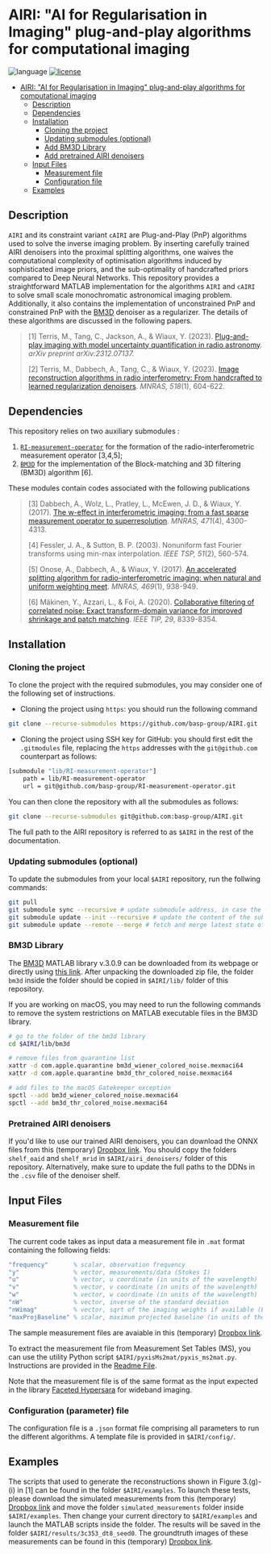 # AIRI: "AI for Regularisation in Imaging" plug-and-play algorithms for computational imaging
![language](https://img.shields.io/badge/language-MATLAB-orange.svg)
[![license](https://img.shields.io/badge/license-GPL--3.0-brightgreen.svg)](LICENSE)

- [AIRI: "AI for Regularisation in Imaging" plug-and-play algorithms for computational imaging](#airi-ai-for-regularisation-in-imaging-plug-and-play-algorithms-for-computational-imaging)
  - [Description](#description)
  - [Dependencies](#dependencies)
  - [Installation](#installation)
    - [Cloning the project](#cloning-the-project)
    - [Updating submodules (optional)](#updating-submodules-optional)
    - [Add BM3D Library](#add-bm3d-library)
    - [Add pretrained AIRI denoisers](#add-pretrained-airi-denoisers)
  - [Input Files](#input-files)
    - [Measurement file](#measurement-file)
    - [Configuration file](#configuration-parameter-file)
  - [Examples](#examples)

## Description

``AIRI`` and its constraint variant ``cAIRI`` are Plug-and-Play (PnP) algorithms used to solve the inverse imaging problem. By inserting carefully trained AIRI denoisers into the proximal splitting algorithms, one waives the computational complexity of optimisation algorithms induced by sophisticated image priors, and the sub-optimality of handcrafted priors compared to Deep Neural Networks. This repository provides a straightforward MATLAB implementation for the algorithms ``AIRI`` and ``cAIRI`` to solve small scale monochromatic astronomical imaging problem. Additionally, it also contains the implementation of unconstrained PnP and constrained PnP with the [BM3D](https://webpages.tuni.fi/foi/GCF-BM3D/index.html) denoiser as a regularizer. The details of these algorithms are discussed in the following papers.

>[1] Terris, M., Tang, C., Jackson, A., & Wiaux, Y. (2023). [Plug-and-play imaging with model uncertainty quantification in radio astronomy](https://arxiv.org/abs/2312.07137v2). *arXiv preprint arXiv:2312.07137.* 
>
>[2] Terris, M., Dabbech, A., Tang, C., & Wiaux, Y. (2023). [Image reconstruction algorithms in radio interferometry: From handcrafted to learned regularization denoisers](https://doi.org/10.1093/mnras/stac2672). *MNRAS, 518*(1), 604-622.

## Dependencies 

This repository relies on two auxiliary submodules :

1. [`RI-measurement-operator`](https://github.com/basp-group/RI-measurement-operator) for the formation of the radio-interferometric measurement operator [3,4,5];
2. [`BM3D`](https://webpages.tuni.fi/foi/GCF-BM3D/index.html) for the implementation of the Block-matching and 3D filtering (BM3D) algorithm [6].

These modules contain codes associated with the following publications

>[3] Dabbech, A., Wolz, L., Pratley, L., McEwen, J. D., & Wiaux, Y. (2017). [The w-effect in interferometric imaging: from a fast sparse measurement operator to superresolution](http://dx.doi.org/10.1093/mnras/stx1775). *MNRAS, 471*(4), 4300-4313.
>
>[4] Fessler, J. A., & Sutton, B. P. (2003). Nonuniform fast Fourier transforms using min-max interpolation. *IEEE TSP, 51*(2), 560-574.
>
>[5] Onose, A., Dabbech, A., & Wiaux, Y. (2017). [An accelerated splitting algorithm for radio-interferometric imaging: when natural and uniform weighting meet](http://dx.doi.org/10.1093/mnras/stx755). *MNRAS, 469*(1), 938-949.
> 
>[6] Mäkinen, Y., Azzari, L., & Foi, A. (2020). [Collaborative filtering of correlated noise: Exact transform-domain variance for improved shrinkage and patch matching](https://doi.org/10.1109/TIP.2020.3014721). *IEEE TIP, 29*, 8339-8354.

## Installation

### Cloning the project

To clone the project with the required submodules, you may consider one of the following set of instructions.

- Cloning the project using `https`:  you should run the following command
```bash
git clone --recurse-submodules https://github.com/basp-group/AIRI.git
```
- Cloning the project using SSH key for GitHub: you should first edit the `.gitmodules` file, replacing the `https` addresses with the `git@github.com` counterpart as follows: 

```bash
[submodule "lib/RI-measurement-operator"]
	path = lib/RI-measurement-operator
	url = git@github.com/basp-group/RI-measurement-operator.git
```

You can then clone the repository with all the submodules as follows:

```bash
git clone --recurse-submodules git@github.com:basp-group/AIRI.git
```

The full path to the AIRI repository is referred to as `$AIRI` in the rest of the documentation.

### Updating submodules (optional)

To update the submodules from your local `$AIRI` repository, run the follwing commands: 

```bash
git pull
git submodule sync --recursive # update submodule address, in case the url has changed
git submodule update --init --recursive # update the content of the submodules
git submodule update --remote --merge # fetch and merge latest state of the submodule
```

### BM3D Library
The [BM3D](https://webpages.tuni.fi/foi/GCF-BM3D/index.html) MATLAB library v.3.0.9 can be downloaded from its webpage or directly using [this link](https://webpages.tuni.fi/foi/GCF-BM3D/bm3d_matlab_package_3.0.9.zip). After unpacking the downloaded zip file, the folder ``bm3d`` inside the folder should be copied in  ``$AIRI/lib/`` folder of this repository.

If you are working on macOS, you may need to run the following commands to remove the system restrictions on MATLAB executable files in the BM3D library.

```bash
# go to the folder of the bm3d library
cd $AIRI/lib/bm3d

# remove files from quarantine list
xattr -d com.apple.quarantine bm3d_wiener_colored_noise.mexmaci64
xattr -d com.apple.quarantine bm3d_thr_colored_noise.mexmaci64

# add files to the macOS Gatekeeper exception
spctl --add bm3d_wiener_colored_noise.mexmaci64
spctl --add bm3d_thr_colored_noise.mexmaci64
```

###  Pretrained AIRI denoisers
If you'd like to use our trained AIRI denoisers, you can download the ONNX files from this (temporary) [Dropbox link](https://www.dropbox.com/scl/fo/o1aerlgeis93r7f9d0qms/h?rlkey=a6t7qcz19hklsfh1ndi8sgb50&dl=0). You should copy the folders ``shelf_oaid`` and ``shelf_mrid`` in ``$AIRI/airi_denoisers/`` folder of this repository. Alternatively, make sure to update the full paths to the DDNs in the `.csv` file of the denoiser shelf.

## Input Files
### Measurement file
The current code takes as input data a measurement file in ``.mat`` format containing the following fields:

```matlab
"frequency"       % scalar, observation frequency                       
"y"               % vector, measurements/data (Stokes I)
"u"               % vector, u coordinate (in units of the wavelength)
"v"               % vector, v coordinate (in units of the wavelength)
"w"               % vector, w coordinate (in units of the wavelength)                       
"nW"              % vector, inverse of the standard deviation
"nWimag"          % vector, sqrt of the imaging weights if available (Briggs or uniform), empty otherwise
"maxProjBaseline" % scalar, maximum projected baseline (in units of the wavelength; formally  max(sqrt(u.^2+v.^2)))
```

The sample measurement files are avaiable in this (temporary) [Dropbox link](https://www.dropbox.com/scl/fo/et0o4jl0d9twskrshdd7j/h?rlkey=gyl3fj3y7ca1tmoa1gav71kgg&dl=0).

To extract the measurement file from Measurement Set Tables (MS), you can use the utility Python script `$AIRI/pyxisMs2mat/pyxis_ms2mat.py`. Instructions are provided in the [Readme File](https://github.com/basp-group/AIRI/blob/main/pyxisMs2mat/README.md).

Note that the measurement file is of the same format as the input expected in the library [Faceted Hypersara](https://github.com/basp-group/Faceted-HyperSARA) for wideband imaging.

### Configuration (parameter) file
The configuration file is a ``.json`` format file comprising all parameters to run the different algorithms. A template file is provided in `$AIRI/config/`. 

## Examples
The scripts that used to generate the reconstructions shown in Figure 3.(g)-(i) in [1] can be found in the folder ``$AIRI/examples``. To launch these tests, please download the simulated measurements from this (temporary) [Dropbox link](https://www.dropbox.com/scl/fo/et0o4jl0d9twskrshdd7j/h?rlkey=gyl3fj3y7ca1tmoa1gav71kgg&dl=0) and move the folder ``simulated_measurements`` folder inside ``$AIRI/examples``. Then change your current directory to ``$AIRI/examples`` and launch the MATLAB scripts inside the folder. The results will be saved in the folder ``$AIRI/results/3c353_dt8_seed0``. The groundtruth images of these measurements can be found in this (temporary) [Dropbox link](https://www.dropbox.com/scl/fo/mct058u0ww9301vrsgeqj/h?rlkey=hz8py389nay5jmqgzxz4knqja&dl=0).

